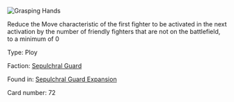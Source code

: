 
![Grasping Hands](https://warhammerunderworlds.com/wp-content/uploads/sites/6/2017/12/072_ENG-Grasping-Hands.png)

Reduce the Move characteristic of the first fighter to be activated in the next activation by the number of friendly fighters that are not on the battlefield, to a minimum of 0

Type: Ploy

Faction: [Sepulchral Guard](/factions/sepulchral-guard.md)

Found in: [Sepulchral Guard Expansion](/locations/sepulchral-guard-expansion.md)

Card number: 72
